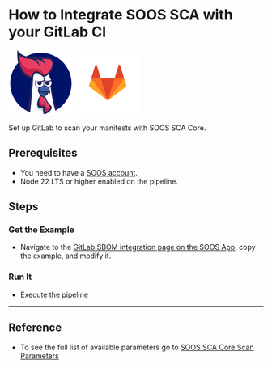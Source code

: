 # How to Integrate SOOS SCA with your GitLab CI
<div>
<img src="../assets/img/SOOS-Icon.png" alt="SOOS" width="128" height="128">
<img src="../assets/img/gitlab.png" alt="GitLab" width="128" height="128">
</div>

Set up GitLab to scan your manifests with SOOS SCA Core.

## Prerequisites
- You need to have a [SOOS account](https://app.soos.io/register).
- Node 22 LTS or higher enabled on the pipeline.

## Steps

### **Get the Example**

* Navigate to the [GitLab SBOM integration page on the SOOS App](https://app.soos.io/integrate/sca?id=gitlab), copy the example, and modify it.

### **Run It**

* Execute the pipeline

---

## Reference
* To see the full list of available parameters go to [SOOS SCA Core Scan Parameters](https://github.com/soos-io/soos-sca#parameters)